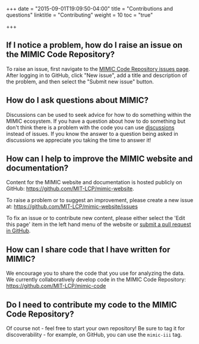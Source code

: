 +++
date = "2015-09-01T19:09:50-04:00"
title = "Contributions and questions"
linktitle = "Contributing"
weight = 10
toc = "true"

+++

## If I notice a problem, how do I raise an issue on the MIMIC Code Repository?

To raise an issue, first navigate to the [MIMIC Code Repository issues page](https://github.com/MIT-LCP/mimic-code/issues).
After logging in to GitHub, click "New issue", add a title and description of the problem, and then select the "Submit new issue" button.

## How do I ask questions about MIMIC?

Discussions can be used to seek advice for how to do something within the MIMIC ecosystem. If you have a question about how to do something but don't think there is a problem with the code you can use [discussions](https://github.com/MIT-LCP/mimic-code/discussions) instead of issues. If you know the answer to a question being asked in discussions we appreciate you taking the time to answer it!

## How can I help to improve the MIMIC website and documentation?

Content for the MIMIC website and documentation is hosted publicly on GitHub: https://github.com/MIT-LCP/mimic-website.

To raise a problem or to suggest an improvement, please create a new issue at: https://github.com/MIT-LCP/mimic-website/issues

To fix an issue or to contribute new content, please either select the 'Edit this page' item in the left hand menu of the website or [submit a pull request in GitHub](https://help.github.com/articles/using-pull-requests/).

## How can I share code that I have written for MIMIC?

We encourage you to share the code that you use for analyzing the data. We currently collaboratively develop code in the MIMIC Code Repository:
https://github.com/MIT-LCP/mimic-code

## Do I need to contribute my code to the MIMIC Code Repository?

Of course not - feel free to start your own repository! Be sure to tag it for discoverability - for example, on GitHub, you can use the `mimic-iii` tag.
